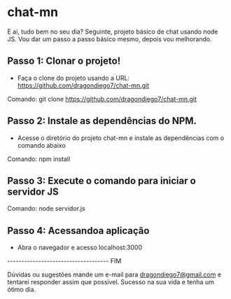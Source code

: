 # chat-mn

E ai, tudo bem no seu dia? Seguinte, projeto básico de chat usando node JS. Vou dar um passo a passo básico mesmo, depois vou melhorando.



## Passo 1: Clonar o projeto!

- Faça o clone do projeto usando a URL: https://github.com/dragondiego7/chat-mn.git

Comando: git clone https://github.com/dragondiego7/chat-mn.git




## Passo 2: Instale as dependências do NPM.

- Acesse o diretório do projeto chat-mn e instale as dependências com o comando abaixo 

Comando: npm install




## Passo 3: Execute o comando para iniciar o servidor JS


Comando: node servidor.js



## Passo 4: Acessandoa aplicação


- Abra o navegador e acesso localhost:3000


------------------------------------ FIM



Dúvidas ou sugestões mande um e-mail para dragondiego7@gmail.com e tentarei responder assim que possível. Sucesso na sua vida e tenha um ótimo dia.
